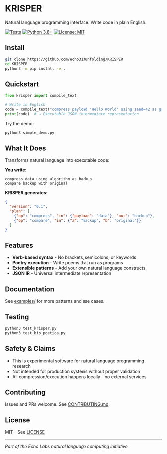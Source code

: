 # KRISPER

Natural language programming interface. Write code in plain English.

[![Tests](https://github.com/echo313unfolding/KRISPER/actions/workflows/tests.yml/badge.svg)](https://github.com/echo313unfolding/KRISPER/actions)
[![Python 3.8+](https://img.shields.io/badge/python-3.8+-blue.svg)](https://www.python.org/downloads/)
[![License: MIT](https://img.shields.io/badge/License-MIT-yellow.svg)](https://opensource.org/licenses/MIT)

## Install

```bash
git clone https://github.com/echo313unfolding/KRISPER
cd KRISPER
python3 -m pip install -e .
```

## Quickstart

```python
from krisper import compile_text

# Write in English
code = compile_text("compress payload 'Hello World' using seed=42 as greeting")
print(code)  # → Executable JSON intermediate representation
```

Try the demo:
```bash
python3 simple_demo.py
```

## What It Does

Transforms natural language into executable code:

**You write:**
```
compress data using algorithm as backup
compare backup with original
```

**KRISPER generates:**
```json
{
  "version": "0.1",
  "plan": [
    {"op": "compress", "in": {"payload": "data"}, "out": "backup"},
    {"op": "compare", "in": {"a": "backup", "b": "original"}}
  ]
}
```

## Features

- **Verb-based syntax** - No brackets, semicolons, or keywords
- **Poetry execution** - Write poems that run as programs
- **Extensible patterns** - Add your own natural language constructs
- **JSON IR** - Universal intermediate representation

## Documentation

See [examples/](examples/) for more patterns and use cases.

## Testing

```bash
python3 test_krisper.py
python3 test_bio_poetica.py
```

## Safety & Claims

- This is experimental software for natural language programming research
- Not intended for production systems without proper validation
- All compression/execution happens locally - no external services

## Contributing

Issues and PRs welcome. See [CONTRIBUTING.md](CONTRIBUTING.md).

## License

MIT - See [LICENSE](LICENSE)

---

*Part of the Echo Labs natural language computing initiative*